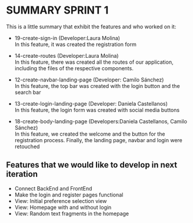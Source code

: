 # SUMMARY SPRINT 1

This is a little summary that exhibit the features and who worked on it:

* 19-create-sign-in (Developer:Laura Molina) </br>
In this feature, it was created the registration form

* 14-create-routes (Developer:Laura Molina) </br>
In this feature, there was created all the routes of our application, including the files of the respective components.

* 12-create-navbar-landing-page (Developer: Camilo Sánchez) </br>
In this feature, the top bar was created with the login button and the search bar

* 13-create-login-landing-page (Developer: Daniela Castellanos) </br>
In this feature, the login form was created with social media buttons

* 18-create-body-landing-page (Developers:Daniela Castellanos, Camilo Sánchez) </br>
In this feature, we created the welcome and the button for the registration process.
Finally, the landing page, navbar and login were retouched


## Features that we would like to develop in next iteration

* Connect BackEnd and FrontEnd
* Make the login and register pages functional
* View: Initial preference selection view
* View: Homepage with and without login
* View: Random text fragments in the homepage
